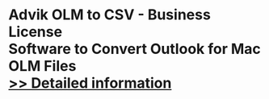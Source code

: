 # Advik OLM to CSV - Business License<br />Software to Convert Outlook for Mac OLM Files<br />[>> Detailed information](https://secure.shareit.com/shareit/product.html?productid=300805020&affiliateid=200057808)